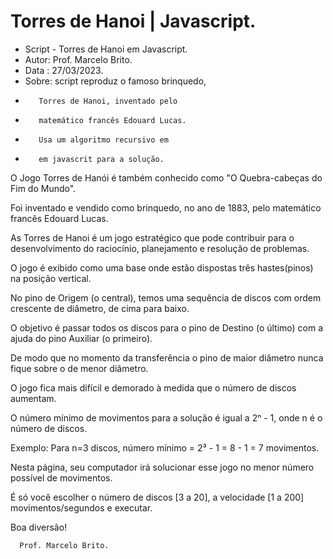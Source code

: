 # Torres de Hanoi | Javascript. 

* Script - Torres de Hanoi em Javascript.
* Autor: Prof. Marcelo Brito.
* Data : 27/03/2023.
* Sobre: script reproduz o famoso brinquedo,
*        Torres de Hanoi, inventado pelo
*        matemático francês Edouard Lucas.
*        Usa um algoritmo recursivo em
*        em javascrit para a solução.


 O Jogo Torres de Hanói é também conhecido como "O Quebra-cabeças do Fim do Mundo".
 
 Foi inventado e vendido como brinquedo, no ano de 1883, pelo matemático francês Edouard Lucas.
 
 As Torres de Hanoi é um jogo estratégico que pode contribuir para o desenvolvimento do raciocínio, planejamento e resolução de problemas. 
 
 O jogo é exibido como uma base onde estão dispostas três hastes(pinos) na posição vertical. 
 
 No pino de Origem (o central), temos uma sequência de discos com ordem crescente de diâmetro, de cima para baixo. 
 
 O objetivo é passar todos os discos para o pino de Destino (o último) com a ajuda do pino Auxiliar (o primeiro).
 
 De modo que no momento da transferência o pino de maior diâmetro nunca fique sobre o de menor diâmetro. 
 
 O jogo fica mais difícil e demorado à medida que o número de discos aumentam.
  
 O número mínimo de movimentos para a solução é igual a  2ⁿ - 1, onde n é o número de discos. 
 
 Exemplo: Para n=3 discos, número mínimo = 2³ - 1 = 8 - 1 = 7 movimentos.
 
 Nesta página, seu computador irá solucionar esse jogo no menor número possível de movimentos.
 
 É só você escolher o número de discos [3 a 20], a velocidade [1 a 200] movimentos/segundos e executar.
 
  Boa diversão! 
 
      Prof. Marcelo Brito.
